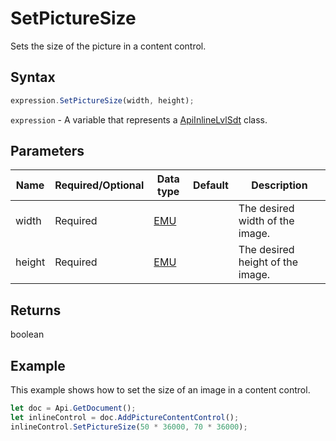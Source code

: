 # SetPictureSize

Sets the size of the picture in a content control.

## Syntax

```javascript
expression.SetPictureSize(width, height);
```

`expression` - A variable that represents a [ApiInlineLvlSdt](../ApiInlineLvlSdt.md) class.

## Parameters

| **Name** | **Required/Optional** | **Data type** | **Default** | **Description** |
| ------------- | ------------- | ------------- | ------------- | ------------- |
| width | Required | [EMU](../../Enumeration/EMU.md) |  | The desired width of the image. |
| height | Required | [EMU](../../Enumeration/EMU.md) |  | The desired height of the image. |

## Returns

boolean

## Example

This example shows how to set the size of an image in a content control.

```javascript editor-docx
let doc = Api.GetDocument();
let inlineControl = doc.AddPictureContentControl();
inlineControl.SetPictureSize(50 * 36000, 70 * 36000);
```